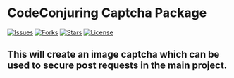 # CodeConjuring Captcha Package

[![Issues](https://img.shields.io/github/issues/codeconjuring/captcha.svg?style=flat-square)](https://img.shields.io/github/issues/codeconjuring/captcha/issues)
[![Forks](https://img.shields.io/github/forks/codeconjuring/captcha.svg?style=flat-square)](https://img.shields.io/github/forks/codeconjuring/captcha/forks)
[![Stars](https://img.shields.io/github/stars/codeconjuring/captcha.svg?style=flat-square)](https://img.shields.io/github/stars/codeconjuring/captcha/stargazers)
[![License](https://img.shields.io/github/license/codeconjuring/captcha.svg?style=flat-square)](https://img.shields.io/github/license/codeconjuring/captcha/issues)

## This will create an image captcha which can be used to secure post requests in the main project.